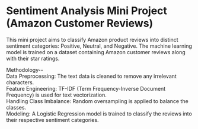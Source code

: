 # Sentiment Analysis Mini Project (Amazon Customer Reviews)
This mini project aims to classify Amazon product reviews into distinct sentiment categories: Positive, Neutral, and Negative. The machine learning model is trained on a dataset containing Amazon customer reviews along with their star ratings.

Methodology-- <br/>
Data Preprocessing: The text data is cleaned to remove any irrelevant characters. <br/>
Feature Engineering: TF-IDF (Term Frequency-Inverse Document Frequency) is used for text vectorization. <br/>
Handling Class Imbalance: Random oversampling is applied to balance the classes. <br/>
Modeling: A Logistic Regression model is trained to classify the reviews into their respective sentiment categories.
